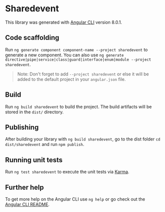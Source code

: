 # Sharedevent

This library was generated with [Angular CLI](https://github.com/angular/angular-cli) version 8.0.1.

## Code scaffolding

Run `ng generate component component-name --project sharedevent` to generate a new component. You can also use `ng generate directive|pipe|service|class|guard|interface|enum|module --project sharedevent`.
> Note: Don't forget to add `--project sharedevent` or else it will be added to the default project in your `angular.json` file. 

## Build

Run `ng build sharedevent` to build the project. The build artifacts will be stored in the `dist/` directory.

## Publishing

After building your library with `ng build sharedevent`, go to the dist folder `cd dist/sharedevent` and run `npm publish`.

## Running unit tests

Run `ng test sharedevent` to execute the unit tests via [Karma](https://karma-runner.github.io).

## Further help

To get more help on the Angular CLI use `ng help` or go check out the [Angular CLI README](https://github.com/angular/angular-cli/blob/master/README.md).
